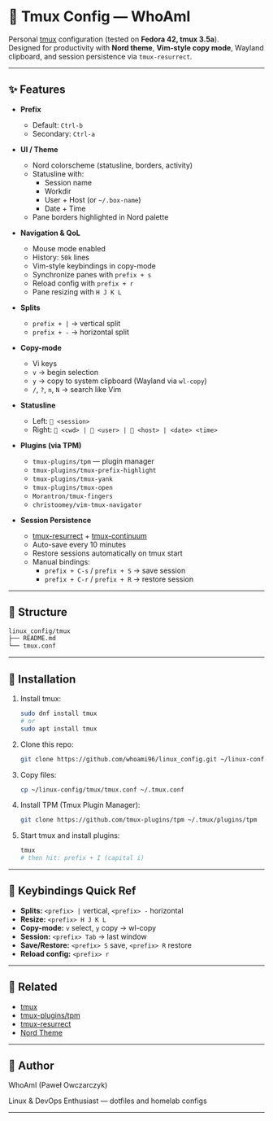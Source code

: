 # 🔲 Tmux Config — WhoAmI

Personal [tmux](https://github.com/tmux/tmux) configuration (tested on **Fedora 42, tmux 3.5a**).  
Designed for productivity with **Nord theme**, **Vim-style copy mode**, Wayland clipboard, and session persistence via `tmux-resurrect`.

---

## ✨ Features

- **Prefix**
  - Default: `Ctrl-b`
  - Secondary: `Ctrl-a`

- **UI / Theme**
  - Nord colorscheme (statusline, borders, activity)
  - Statusline with:
    - Session name
    - Workdir
    - User + Host (or `~/.box-name`)
    - Date + Time
  - Pane borders highlighted in Nord palette

- **Navigation & QoL**
  - Mouse mode enabled
  - History: `50k` lines
  - Vim-style keybindings in copy-mode
  - Synchronize panes with `prefix + s`
  - Reload config with `prefix + r`
  - Pane resizing with `H J K L`

- **Splits**
  - `prefix + |` → vertical split
  - `prefix + -` → horizontal split

- **Copy-mode**
  - Vi keys
  - `v` → begin selection
  - `y` → copy to system clipboard (Wayland via `wl-copy`)
  - `/`, `?`, `n`, `N` → search like Vim

- **Statusline**
  - Left: ` <session>`
  - Right: ` <cwd> |  <user> |  <host> | <date> <time>`

- **Plugins (via TPM)**
  - `tmux-plugins/tpm` — plugin manager
  - `tmux-plugins/tmux-prefix-highlight`
  - `tmux-plugins/tmux-yank`
  - `tmux-plugins/tmux-open`
  - `Morantron/tmux-fingers`
  - `christoomey/vim-tmux-navigator`

- **Session Persistence**
  - [tmux-resurrect](https://github.com/tmux-plugins/tmux-resurrect) + [tmux-continuum](https://github.com/tmux-plugins/tmux-continuum)
  - Auto-save every 10 minutes
  - Restore sessions automatically on tmux start
  - Manual bindings:
    - `prefix + C-s` / `prefix + S` → save session
    - `prefix + C-r` / `prefix + R` → restore session

---

## 📂 Structure

```bash
linux_config/tmux
├── README.md
└── tmux.conf
```

---

## 🚀 Installation

1. Install tmux:
   ```bash
   sudo dnf install tmux
   # or
   sudo apt install tmux
   ```
2. Clone this repo:
   ```bash
   git clone https://github.com/whoami96/linux_config.git ~/linux-config
   ```
3. Copy files:
   ```bash
   cp ~/linux-config/tmux/tmux.conf ~/.tmux.conf
   ```
4. Install TPM (Tmux Plugin Manager):
   ```bash
   git clone https://github.com/tmux-plugins/tpm ~/.tmux/plugins/tpm
   ```
5. Start tmux and install plugins:
   ```bash
   tmux
   # then hit: prefix + I (capital i)
   ```
---

## 🔑 Keybindings Quick Ref

- **Splits:** ``<prefix> |`` vertical, ``<prefix> -`` horizontal  
- **Resize:** ``<prefix> H J K L``  
- **Copy-mode:** ``v`` select, ``y`` copy → wl-copy  
- **Session:** ``<prefix> Tab`` → last window  
- **Save/Restore:** ``<prefix> S`` save, ``<prefix> R`` restore  
- **Reload config:** ``<prefix> r``  


---

## 🔗 Related
- [tmux](https://github.com/tmux/tmux)
- [tmux-plugins/tpm](https://github.com/tmux-plugins/tpm)
- [tmux-resurrect](https://github.com/tmux-plugins/tmux-resurrect)
- [Nord Theme](https://www.nordtheme.com/)

---

## 🧑 Author

WhoAmI (Paweł Owczarczyk)

Linux & DevOps Enthusiast — dotfiles and homelab configs

---